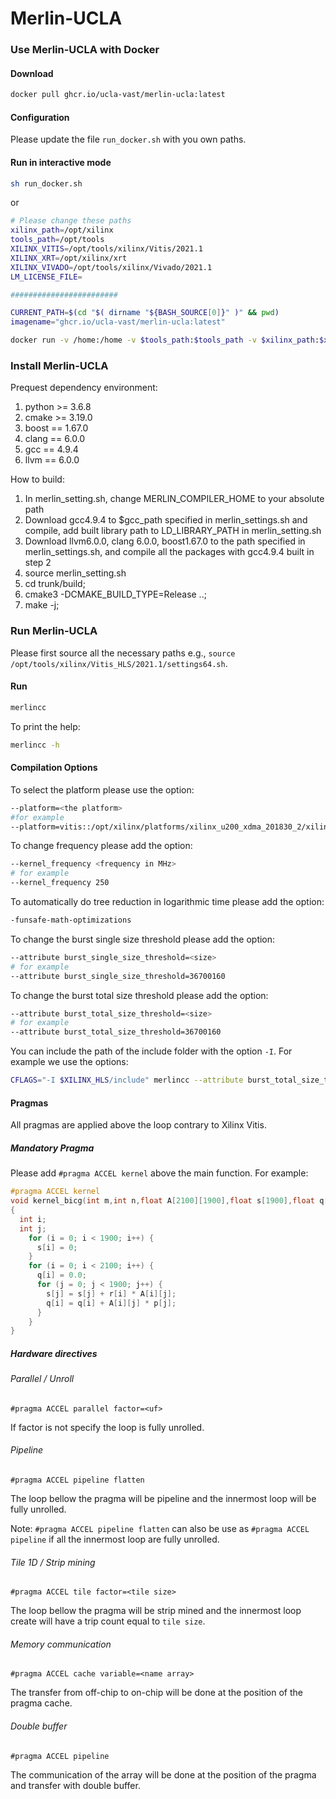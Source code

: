 # Merlin-UCLA

### Use Merlin-UCLA with Docker

#### Download 
```sh
docker pull ghcr.io/ucla-vast/merlin-ucla:latest
```

#### Configuration

Please update the file `run_docker.sh` with you own paths.

#### Run in interactive mode

```sh
sh run_docker.sh
```
or

```sh
# Please change these paths
xilinx_path=/opt/xilinx
tools_path=/opt/tools
XILINX_VITIS=/opt/tools/xilinx/Vitis/2021.1
XILINX_XRT=/opt/xilinx/xrt
XILINX_VIVADO=/opt/tools/xilinx/Vivado/2021.1
LM_LICENSE_FILE=

########################

CURRENT_PATH=$(cd "$( dirname "${BASH_SOURCE[0]}" )" && pwd)
imagename="ghcr.io/ucla-vast/merlin-ucla:latest"

docker run -v /home:/home -v $tools_path:$tools_path -v $xilinx_path:$xilinx_path -e XILINX_VITIS=$XILINX_VITIS -e XILINX_XRT=$XILINX_XRT -e XILINX_VIVADO=$XILINX_VIVADO -e LM_LICENSE_FILE=$LM_LICENSE_FILE -w="$CURRENT_PATH" -it "$imagename"
```

### Install Merlin-UCLA

Prequest dependency environment:
1. python >= 3.6.8
2. cmake >= 3.19.0
3. boost == 1.67.0
4. clang == 6.0.0
5. gcc == 4.9.4
6. llvm == 6.0.0


How to build:
1. In merlin_setting.sh, change MERLIN_COMPILER_HOME to your absolute path
2. Download gcc4.9.4 to $gcc_path specified in merlin_settings.sh and compile, add built library path to LD_LIBRARY_PATH in merlin_setting.sh
3. Download llvm6.0.0, clang 6.0.0, boost1.67.0 to the path specified in merlin_settings.sh, and compile all the packages with gcc4.9.4 built in step 2
4. source merlin_setting.sh
5. cd trunk/build;
6. cmake3 -DCMAKE_BUILD_TYPE=Release ..;
7. make -j;

### Run Merlin-UCLA

Please first source all the necessary paths e.g., `source /opt/tools/xilinx/Vitis_HLS/2021.1/settings64.sh`.

#### Run

```sh
merlincc
```

To print the help:

```sh
merlincc -h
```

#### Compilation Options

To select the platform please use the option:

```sh
--platform=<the platform>
#for example
--platform=vitis::/opt/xilinx/platforms/xilinx_u200_xdma_201830_2/xilinx_u200_xdma_201830_2.xpfm  
```

To change frequency please add the option:

```sh
--kernel_frequency <frequency in MHz>
# for example
--kernel_frequency 250
```

To automatically do tree reduction in logarithmic time please add the option:
```sh
-funsafe-math-optimizations
```

To change the burst single size threshold please add the option:

```sh
--attribute burst_single_size_threshold=<size>
# for example
--attribute burst_single_size_threshold=36700160
```

To change the burst total size threshold please add the option:

```sh
--attribute burst_total_size_threshold=<size>
# for example
--attribute burst_total_size_threshold=36700160
```

You can include the path of the include folder with the option `-I`. For example we use the options:

```sh
CFLAGS="-I $XILINX_HLS/include" merlincc --attribute burst_total_size_threshold=36700160 --attribute burst_single_size_threshold=36700160 --kernel_frequency 250  -funsafe-math-optimizations --platform=vitis::/opt/xilinx/platforms/xilinx_u200_xdma_201830_2/xilinx_u200_xdma_201830_2.xpfm  -I $XILINX_HLS/lnx64/tools/gcc/lib/gcc/x86_64-unknown-linux-gnu/4.6.3/include/ -I $XILINX_HLS/include/ -I /opt/merlin/sources/merlin-compiler/trunk/source-opt/include/apint_include/ -c -o mykernel_merlincc_polyopt --report=estimate
```


#### Pragmas

All pragmas are applied above the loop contrary to Xilinx Vitis.

##### Mandatory Pragma
Please add `#pragma ACCEL kernel` above the main function. For example:

```C
#pragma ACCEL kernel
void kernel_bicg(int m,int n,float A[2100][1900],float s[1900],float q[2100],float p[1900],float r[2100])
{
  int i;
  int j;    
    for (i = 0; i < 1900; i++) {
      s[i] = 0;
    }
    for (i = 0; i < 2100; i++) {
      q[i] = 0.0;
      for (j = 0; j < 1900; j++) {
        s[j] = s[j] + r[i] * A[i][j];
        q[i] = q[i] + A[i][j] * p[j];
      }
    }
}
```

##### Hardware directives

###### Parallel / Unroll

`#pragma ACCEL parallel factor=<uf>`

If factor is not specify the loop is fully unrolled.

###### Pipeline

`#pragma ACCEL pipeline flatten`

The loop bellow the pragma will be pipeline and the innermost loop will be fully unrolled.

Note: `#pragma ACCEL pipeline flatten` can also be use as `#pragma ACCEL pipeline` if all the innermost loop are fully unrolled.

###### Tile 1D / Strip mining

`#pragma ACCEL tile factor=<tile size>`

The loop bellow the pragma will be strip mined and the innermost loop create will have a trip count equal to `tile size`.

###### Memory communication

`#pragma ACCEL cache variable=<name array>`

The transfer from off-chip to on-chip will be done at the position of the pragma cache.

###### Double buffer

`#pragma ACCEL pipeline`

The communication of the array will be done at the position of the pragma and transfer with double buffer.


